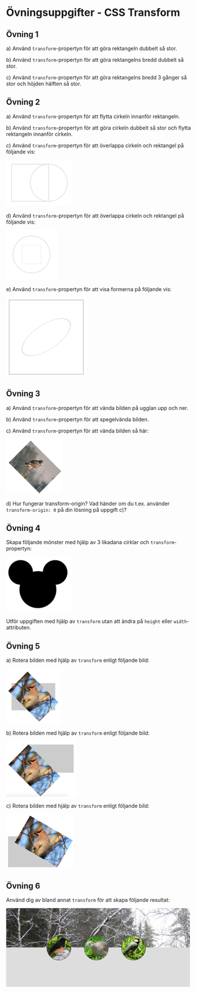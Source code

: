 # Övningsuppgifter - CSS Transform

## Övning 1
a) Använd `transform`-propertyn för att göra rektangeln dubbelt så stor.

b) Använd `transform`-propertyn för att göra rektangelns bredd dubbelt så stor.

c) Använd `transform`-propertyn för att göra rektangelns bredd 3 gånger så stor och höjden hälften så stor.

## Övning 2
a) Använd `transform`-propertyn för att flytta cirkeln innanför rektangeln.

b) Använd `transform`-propertyn för att göra cirkeln dubbelt så stor och flytta rektangeln innanför cirkeln.

c) Använd `transform`-propertyn för att överlappa cirkeln och rektangel på följande vis:

![2c](images/2c.png)

d) Använd `transform`-propertyn för att överlappa cirkeln och rektangel på följande vis:

![2d](images/2d.png)

e) Använd `transform`-propertyn för att visa formerna på följande vis:

![2e](images/2e.png)

## Övning 3

a) Använd `transform`-propertyn för att vända bilden på ugglan upp och ner.

b) Använd `transform`-propertyn för att spegelvända bilden.

c) Använd `transform`-propertyn för att vända bilden så här:

![3c](images/3-c.png)

d) Hur fungerar transform-origin? Vad händer om du t.ex. använder `transform-origin: 0` på din lösning på uppgift c)?

## Övning 4
Skapa följande mönster med hjälp av 3 likadana cirklar och `transform`-propertyn:

![4](images/4.png)

Utför uppgiften med hjälp av `transform` utan att ändra på `height` eller `width`-attributen.

## Övning 5

a) Rotera bilden med hjälp av `transform` enligt följande bild:

![5a](images/5-a.png)

b) Rotera bilden med hjälp av `transform` enligt följande bild:

![5b](images/5-b.png)

c) Rotera bilden med hjälp av `transform` enligt följande bild:

![5c](images/5-c.png)


## Övning 6
Använd dig av bland annat `transform` för att skapa följande resultat:

![7](images/7-1.png)
